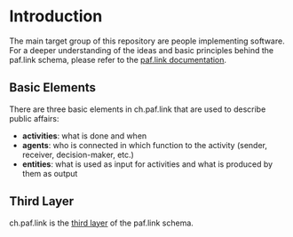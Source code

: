# Introduction

The main target group of this repository are people implementing software. For a deeper understanding of the ideas and basic principles behind the paf.link schema, please refer to the [paf.link documentation](https://paf.link).

## Basic Elements

There are three basic elements in ch.paf.link that are used to describe public affairs:

- **activities**: what is done and when
- **agents**: who is connected in which function to the activity (sender, receiver, decision-maker, etc.)
- **entities**: what is used as input for activities and what is produced by them as output

## Third Layer

ch.paf.link is the [third layer](https://paf.link/#layered-design) of the paf.link schema.
